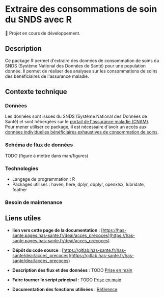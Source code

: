 # Extraire des consommations de soin du SNDS avec R

🚧 Projet en cours de développement.

## Description

Ce package R permet d'extraire des données de consommation de soins du SNDS (Système National des Données de Santé) pour une population donnée. Il permet de réaliser des analyses sur les consommations de soins des bénéficiaires de l'assurance maladie.

## Contexte technique

### Données 

Les données sont issues du SNDS (Système National des Données de Santé) et sont hébergées sur le [portail de l'assurance maladie (CNAM)](https://portail.sniiram.ameli.fr/). Pour mener utiliser ce package, il est nécessaire d'avoir un accès aux [données individuelles bénéficiaires exhaustives de consommation de soins](https://documentation-snds.health-data-hub.fr/snds/formation_snds/documents_cnam/guides_pedagogiques_snds/guide_pedagogique_acces_permanents.html#qui-a-acces-au-snds-et-a-quelles-donnees). 

###  Schéma de flux de données

TODO (figure à mettre dans man/figures)

### Technologies

- Langage de programmation : R
- Packages utilisés : haven, here, dplyr, dbplyr, openxlsx, lubridate, feather

### Besoin de maintenance


## Liens utiles 

- **lien vers cette page de la documentation** : [https://has-sante.pages.has-sante.fr/deai/acces_precoces](https://has-sante.pages.has-sante.fr/deai/acces_precoces)

- **Dépôt du code source** : [https://gitlab.has-sante.fr/has-sante/deai/acces_precoces](https://gitlab.has-sante.fr/has-sante/deai/acces_precoces)

- **Description des flux et des données** : TODO [Prise en main](articles/data.html)

- **Faire tourner le script principal** : TODO [Prise en main](articles/rapac.html)

- **Documentation des fonctions utilisées** : [Référence](reference/index.html)
